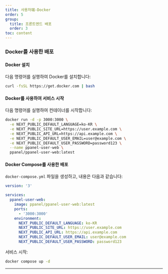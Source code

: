 ```yaml
---
title: 사용자端-Docker
order: 5
group: 
  title: 프론트엔드 배포
  order: 3
toc: content
---
```


### Docker를 사용한 배포

#### Docker 설치

다음 명령어를 실행하여 Docker를 설치합니다:

```bash
curl -fsSL https://get.docker.com | bash
```

#### Docker를 사용하여 서비스 시작

다음 명령어를 실행하여 컨테이너를 시작합니다:

```bash
docker run -d -p 3000:3000 \
  -e NEXT_PUBLIC_DEFAULT_LANGUAGE=ko-KR \
  -e NEXT_PUBLIC_SITE_URL=https://user.example.com \
  -e NEXT_PUBLIC_API_URL=https://api.example.com \
  -e NEXT_PUBLIC_DEFAULT_USER_EMAIL=user@example.com \
  -e NEXT_PUBLIC_DEFAULT_USER_PASSWORD=password123 \
  --name ppanel-user-web \
  ppanel/ppanel-user-web:latest
```

#### Docker Compose를 사용한 배포

`docker-compose.yml` 파일을 생성하고, 내용은 다음과 같습니다:

```yaml
version: '3'

services:
  ppanel-user-web:
    image: ppanel/ppanel-user-web:latest
    ports:
      - '3000:3000'
    environment:
      NEXT_PUBLIC_DEFAULT_LANGUAGE: ko-KR
      NEXT_PUBLIC_SITE_URL: https://user.example.com
      NEXT_PUBLIC_API_URL: https://api.example.com
      NEXT_PUBLIC_DEFAULT_USER_EMAIL: user@example.com
      NEXT_PUBLIC_DEFAULT_USER_PASSWORD: password123
```

서비스 시작:

```bash
docker compose up -d
```

---

